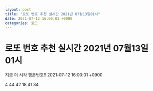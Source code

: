 ```yaml
---
layout: post
title: "로또 번호 추천 실시간 2021년 07월13일01시"
date: 2021-07-12 16:00:01 +0900
categories: 로또
---
```


# 로또 번호 추천 실시간 2021년 07월13일01시

지금 이 시각 행운번호!! 2021-07-12 16:00:01 +0900

 4  44  42  18  41  34 

